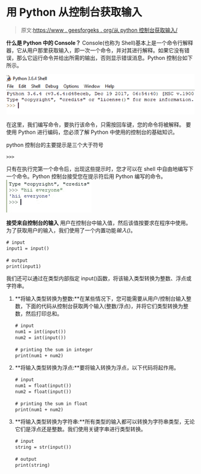 # 用 Python 从控制台获取输入

> 原文:[https://www . geesforgeks . org/从 python 控制台获取输入/](https://www.geeksforgeeks.org/taking-input-from-console-in-python/)

**什么是 Python 中的 Console？** Console(也称为 Shell)基本上是一个命令行解释器，它从用户那里获取输入，即一次一个命令，并对其进行解释。如果它没有错误，那么它运行命令并给出所需的输出，否则显示错误消息。Python 控制台如下所示。

![](img/7b76cd819956949439de0755c9aefbbb.png)

在这里，我们编写命令，要执行该命令，只需按回车键，您的命令将被解释。
要使用 Python 进行编码，您必须了解 Python 中使用的控制台的基础知识。

python 控制台的主要提示是三个大于符号

```
>>>

```

只有在执行完第一个命令后，出现这些提示时，您才可以在 shell 中自由地编写下一个命令。Python 控制台接受您在提示符后用 Python 编写的命令。
![](img/65546e7e93418c4f0ac7f2203dd938a0.png)

**接受来自控制台的输入**
用户在控制台中输入值，然后该值按要求在程序中使用。
为了获取用户的输入，我们使用了一个内置功能*输入()*。

```
# input
input1 = input()

# output
print(input1)
```

我们还可以通过在类型内部指定 input()函数，将该输入类型转换为整数、浮点或字符串。

1.  **将输入类型转换为整数:**在某些情况下，您可能需要从用户/控制台输入整数，下面的代码从控制台获取两个输入(整数/浮点)，并将它们类型转换为整数，然后打印总和。

    ```
    # input
    num1 = int(input())
    num2 = int(input())

    # printing the sum in integer
    print(num1 + num2)
    ```

2.  **将输入类型转换为浮点:**要将输入转换为浮点，以下代码将起作用。

    ```
    # input
    num1 = float(input())
    num2 = float(input())

    # printing the sum in float
    print(num1 + num2)
    ```

3.  **将输入类型转换为字符串:**所有类型的输入都可以转换为字符串类型，无论它们是浮点还是整数。我们使用关键字串进行类型转换。

    ```
    # input
    string = str(input())

    # output
    print(string)
    ```